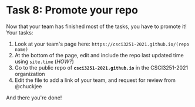 # Task 8: Promote your repo

Now that your team has finished most of the tasks, you have to promote it! Your tasks:

1. Look at your team's page here: `https://csci3251-2021.github.io/(repo name)`
2. At the bottom of the page, edit and include the repo last updated time using `site.time` (*HOW?*)
3. Go to the public repo of **`csci3251-2021.github.io`** in the CSCI3251-2021 organization
4. Edit the file to add a link of your team, and request for review from @chuckjee

And there you're done!
